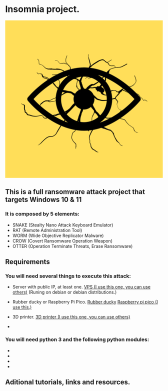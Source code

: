 # **Insomnia** project.
![](/Img/png/Insomnia.png)

## This is a full ransomware attack project that targets Windows 10 & 11

### It is composed by 5 elements:

-   SNAKE (Stealty Nano Attack Keyboard Emulator)
-   RAT   (Remote Administration Tool)
-   WORM  (Wide Objective Replicator Malware)
-   CROW  (Covert Ransomware Operation Weapon)
-   OTTER (Operation Terminate Threats, Erase Ransomware)

## Requirements

### You will need several things to execute this attack:

-   Server with public IP, at least one.    [VPS (I use this one, you can use others)](https://pq.hosting/en/) (Runing on debian or debian distributions.) 

-   Rubber ducky or Raspberry Pi Pico.      [Rubber ducky](https://shop.hak5.org/products/usb-rubber-ducky) [Raspberry pi pico (I use this.)](https://www.raspberrypi.com/products/raspberry-pi-pico/)  

-   3D printer.                             [3D printer (I use this one, you can use others)](https://store.creality.com/eu/products/ender-3-v3-ke-3d-printer)

-   


### You will need python 3 and the following python modules:
-   
-   
-   
-   
## Aditional tutorials, links and resources.